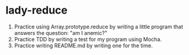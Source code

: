 # lady-reduce

1. Practice using Array.prototype.reduce by writing a little program that answers the question: "am I anemic?"
2. Practice TDD by writing a test for my program using Mocha.
3. Practice writing README.md by writing one for the time. 
